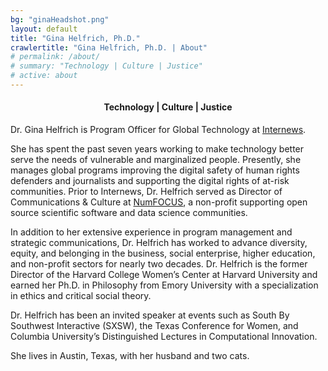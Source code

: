 ```yaml
---
bg: "ginaHeadshot.png"
layout: default
title: "Gina Helfrich, Ph.D."
crawlertitle: "Gina Helfrich, Ph.D. | About"
# permalink: /about/
# summary: "Technology | Culture | Justice"
# active: about
---
```


<h4 align="center">Technology | Culture | Justice</h4>  

Dr. Gina Helfrich is Program Officer for Global Technology at [Internews](https://globaltech.internews.org/).  

She has spent the past seven years working to make technology better serve the needs of vulnerable and marginalized people. Presently, she manages global programs improving the digital safety of human rights defenders and journalists and supporting the digital rights of at-risk communities. Prior to Internews, Dr. Helfrich served as Director of Communications & Culture at [NumFOCUS](https://numfocus.org), a non-profit supporting open source scientific software and data science communities.  

In addition to her extensive experience in program management and strategic communications, Dr. Helfrich has worked to advance diversity, equity, and belonging in the business, social enterprise, higher education, and non-profit sectors for nearly two decades. Dr. Helfrich is the former Director of the Harvard College Women’s Center at Harvard University and earned her Ph.D. in Philosophy from Emory University with a specialization in ethics and critical social theory. 

Dr. Helfrich has been an invited speaker at events such as South By Southwest Interactive (SXSW), the Texas Conference for Women, and Columbia University’s Distinguished Lectures in Computational Innovation.

She lives in Austin, Texas, with her husband and two cats.
